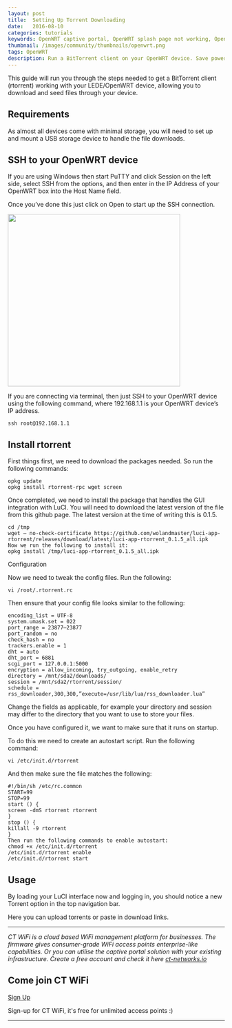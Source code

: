 ```yaml
---
layout: post
title:  Setting Up Torrent Downloading
date:   2016-08-10
categories: tutorials
keywords: OpenWRT captive portal, OpenWRT splash page not working, OpenWRT splash page template, OpenWRT splash page free, OpenWRT splash page html, OpenWRT splash page hosting, OpenMesh captive portal, OpenMesh splash page not working, OpenMesh splash page template, OpenMesh splash page free, OpenMesh splash page html, OpenMesh splash page hosting, DD-WRT, OpenWRT Routing
thumbnail: /images/community/thumbnails/openwrt.png
tags: OpenWRT
description: Run a BitTorrent client on your OpenWRT device. Save power by downloading files overnight while your computer is off!
---
```


This guide will run you through the steps needed to get a BitTorrent client (rtorrent) working with your LEDE/OpenWRT device, allowing you to download and seed files through your device.

## Requirements

As almost all devices come with minimal storage, you will need to set up and mount a USB storage device to handle the file downloads.

## SSH to your OpenWRT device

If you are using Windows then start PuTTY and click Session on the left side, select SSH from the options, and then enter in the IP Address of your OpenWRT box into the Host Name field.

Once you’ve done this just click on Open to start up the SSH connection.

<div class="mdl-typography--text-center">
  <img src="/images/community/tutorials/openwrt/puttyconfig.png" width="400px">
</div>

If you are connecting via terminal, then just SSH to your OpenWRT device using the following command, where 192.168.1.1 is your OpenWRT device’s IP address.

    ssh root@192.168.1.1

## Install rtorrent

First things first, we need to download the packages needed. So run the following commands:

    opkg update
    opkg install rtorrent-rpc wget screen

Once completed, we need to install the package that handles the GUI integration with LuCI. You will need to download the latest version of the file from this github page. The latest version at the time of writing this is 0.1.5.

    cd /tmp
    wget — no-check-certificate https://github.com/wolandmaster/luci-app-rtorrent/releases/download/latest/luci-app-rtorrent_0.1.5_all.ipk
    Now we run the following to install it:
    opkg install /tmp/luci-app-rtorrent_0.1.5_all.ipk
Configuration

Now we need to tweak the config files. Run the following:

    vi /root/.rtorrent.rc

Then ensure that your config file looks similar to the following:

    encoding_list = UTF-8
    system.umask.set = 022
    port_range = 23877–23877
    port_random = no
    check_hash = no
    trackers.enable = 1
    dht = auto
    dht_port = 6881
    scgi_port = 127.0.0.1:5000
    encryption = allow_incoming, try_outgoing, enable_retry
    directory = /mnt/sda2/downloads/
    session = /mnt/sda2/rtorrent/session/
    schedule = rss_downloader,300,300,”execute=/usr/lib/lua/rss_downloader.lua”

Change the fields as applicable, for example your directory and session may differ to the directory that you want to use to store your files.

Once you have configured it, we want to make sure that it runs on startup.

To do this we need to create an autostart script. Run the following command:

    vi /etc/init.d/rtorrent

And then make sure the file matches the following:

    #!/bin/sh /etc/rc.common
    START=99
    STOP=99
    start () {
    screen -dmS rtorrent rtorrent
    }
    stop () {
    killall -9 rtorrent
    }
    Then run the following commands to enable autostart:
    chmod +x /etc/init.d/rtorrent
    /etc/init.d/rtorrent enable
    /etc/init.d/rtorrent start

## Usage

By loading your LuCI interface now and logging in, you should notice a new Torrent option in the top navigation bar.

Here you can upload torrents or paste in download links.

<hr>

*CT WiFi is a cloud based WiFi management platform for businesses. The firmware gives consumer-grade WiFi access points enterprise-like capabilities. Or you can utilise the captive portal solution with your existing infrastructure. Create a free account and check it here <a href="https://ct-networks.io">ct-networks.io</a>*


<div class="mdl-typography--text-center">

<h2>Come join CT WiFi</h2>

<a href="/sign-up" class="button success dst">Sign Up</a><br>

<p>Sign-up for CT WiFi, it's free for unlimited access points :)</p>

<hr>

</div>
